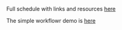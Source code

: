 Full schedule with links and resources [here](http://www.personal.psu.edu/users/q/u/qul12/bootcamp/agenda.html)

The simple workflowr demo is [here](../demo.html)
